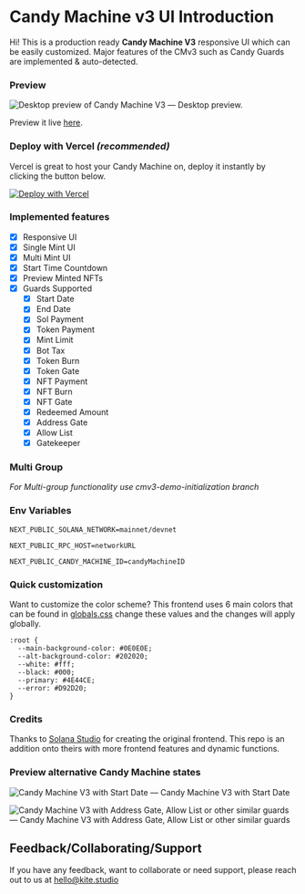 # Candy Machine v3 UI Introduction
Hi! This is a production ready **Candy Machine V3** responsive UI which can be easily customized.
Major features of the CMv3 such as Candy Guards are implemented & auto-detected.

### Preview
![Desktop preview of Candy Machine V3](https://cdn.discordapp.com/attachments/1039648022516215919/1072170298398474250/cmv3.png)
— Desktop preview.

Preview it live [here](https://candy-machine-kite-ui.vercel.app/).

### Deploy with Vercel *(recommended)*
Vercel is great to host your Candy Machine on, deploy it instantly by clicking the button below.

[![Deploy with Vercel](https://vercel.com/button)](https://vercel.com/new/clone?repository-url=https%3A%2F%2Fgithub.com%2Fwearekite%2Fcandy-machine-kite-ui&env=NEXT_PUBLIC_SOLANA_NETWORK,NEXT_PUBLIC_RPC_HOST,NEXT_PUBLIC_CANDY_MACHINE_ID&project-name=my-kite-cmv3&repository-name=my-kite-cmv3)

### Implemented features
- [x] Responsive UI
- [x] Single Mint UI
- [x] Multi Mint UI
- [x] Start Time Countdown
- [x] Preview Minted NFTs
- [x] Guards Supported
  - [x] Start Date
  - [x] End Date
  - [x] Sol Payment
  - [x] Token Payment
  - [x] Mint Limit
  - [x] Bot Tax
  - [x] Token Burn
  - [x] Token Gate
  - [x] NFT Payment
  - [x] NFT Burn
  - [x] NFT Gate
  - [x] Redeemed Amount
  - [x] Address Gate
  - [x] Allow List
  - [x] Gatekeeper

### Multi Group 
*For Multi-group functionality use cmv3-demo-initialization branch*

### Env Variables
```
NEXT_PUBLIC_SOLANA_NETWORK=mainnet/devnet
```
```
NEXT_PUBLIC_RPC_HOST=networkURL
```
```
NEXT_PUBLIC_CANDY_MACHINE_ID=candyMachineID
```

### Quick customization
Want to customize the color scheme? This frontend uses 6 main colors that can be found in [globals.css](/styles/globals.css) change these values and the changes will apply globally.
```
:root {
  --main-background-color: #0E0E0E;
  --alt-background-color: #202020;
  --white: #fff;
  --black: #000;
  --primary: #4E44CE;
  --error: #D92D20;
}
```

### Credits
Thanks to [Solana Studio](https://github.com/Solana-Studio) for creating the original frontend. This repo is an addition onto theirs with more frontend features and dynamic functions.

### Preview alternative Candy Machine states
![Candy Machine V3 with Start Date](https://media.discordapp.net/attachments/1039648022516215919/1072171560288399440/startdatecmv3.png)
— Candy Machine V3 with Start Date

![Candy Machine V3 with Address Gate, Allow List or other similar guards](https://cdn.discordapp.com/attachments/1039648022516215919/1072171559520833656/privatecmv3.png)
— Candy Machine V3 with Address Gate, Allow List or other similar guards

## Feedback/Collaborating/Support
If you have any feedback, want to collaborate or need support, please reach out to us at hello@kite.studio
